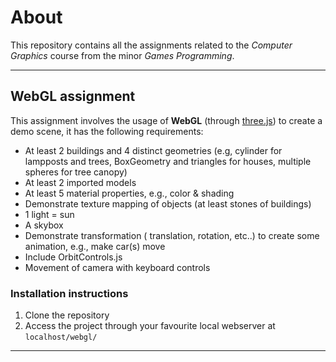 # About
This repository contains all the assignments related to the *Computer Graphics* course from the minor *Games Programming*.

---

## WebGL assignment
This assignment involves the usage of **WebGL** (through [three.js](https://github.com/mrdoob/three.js/)) to create a demo scene, it has the following requirements:

- At least 2 buildings and 4 distinct geometries (e.g, cylinder for lampposts and trees,
BoxGeometry and triangles for houses, multiple spheres for tree canopy)
- At least 2 imported models
- At least 5 material properties, e.g., color & shading
- Demonstrate texture mapping of objects (at least stones of buildings)
- 1 light = sun
- A skybox
- Demonstrate transformation ( translation, rotation, etc..) to create some animation, e.g.,
make car(s) move
- Include OrbitControls.js
- Movement of camera with keyboard controls

### Installation instructions
1. Clone the repository
2. Access the project through your favourite local webserver at ```localhost/webgl/```

---
